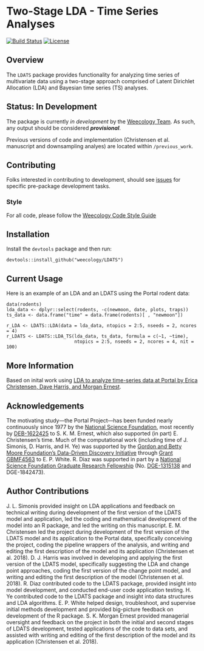 # Two-Stage LDA - Time Series Analyses

[![Build Status](https://travis-ci.org/weecology/LDATS.svg?branch=master)](https://travis-ci.org/weecology/LDATS)
[![License](https://img.shields.io/badge/license-MIT-blue.svg)](https://raw.githubusercontent.com/weecology/LDATS/master/LICENSE)

## Overview

The `LDATS` package provides functionality for analyzing time series of 
multivariate data using a two-stage approach comprised of Latent Dirichlet
Allocation (LDA) and Bayesian time series (TS) analyses.

## Status: In Development

The package is currently *in development* by the [Weecology 
Team](https://www.weecology.org). As such, any output should be considered
***provisional***. 

Previous versions of code and implementation (Christensen et al. manuscript
and downsampling analyes) are located within `/previous_work`.

## Contributing

Folks interested in contributing to development, should see 
[issues](https://github.com/weecology/LDATS/issues) for specific pre-package 
development tasks.

### Style
For all code, please follow the [Weecology Code Style 
Guide](https://github.com/weecology/lab-wiki/wiki/Code-style-guide)

## Installation

Install the `devtools` package and then run:

```
devtools::install_github("weecology/LDATS")
```

## Current Usage

Here is an example of an LDA and an LDATS using the Portal rodent data:

```
data(rodents)
lda_data <- dplyr::select(rodents, -c(newmoon, date, plots, traps))
ts_data <- data.frame("time" = data.frame(rodents)[ , "newmoon"])

r_LDA <- LDATS::LDA(data = lda_data, ntopics = 2:5, nseeds = 2, ncores = 4)
r_LDATS <- LDATS::LDA_TS(lda_data, ts_data, formula = c(~1, ~time),
                         ntopics = 2:5, nseeds = 2, ncores = 4, nit = 100)
```

## More Information 

Based on inital work using [LDA to analyze time-series data at Portal by Erica
Christensen, Dave Harris, and Morgan 
Ernest](https://github.com/emchristensen/Extreme-events-LDA).

## Acknowledgements 

The motivating study—the Portal Project—has been funded nearly continuously 
since 1977 by the [National Science Foundation](http://nsf.gov/), 
most recently by 
[DEB-1622425](https://www.nsf.gov/awardsearch/showAward?AWD_ID=1622425) 
to S. K. M. Ernest, which also supported (in part) E. Christensen’s
time. Much of the computational work (including time of J. Simonis, D. Harris,
and H. Ye) was supported by the [Gordon and Betty Moore Foundation’s 
Data-Driven Discovery 
Initiative](http://www.moore.org/programs/science/data-driven-discovery) 
through [Grant GBMF4563](http://www.moore.org/grants/list/GBMF4563) to E. P. 
White. R. Diaz was supported in part by a [National Science 
Foundation Graduate Research Fellowship](https://www.nsfgrfp.org/) 
(No. [DGE-1315138](https://www.nsf.gov/awardsearch/showAward?AWD_ID=1315138) 
and DGE-1842473).

## Author Contributions

J. L. Simonis provided insight on LDA applications and feedback on technical
writing during development of the first version of the LDATS model and
application, led the coding and mathematical development of the model into an
R package, and led the writing on this manuscript. E. M. Christensen led the
project during development of the first version of the LDATS model and its
application to the Portal data, specifically conceiving the project, coding
the pipeline wrappers of the analysis, and writing and editing the first
description of the model and its application (Christensen et al. 2018). D. J.
Harris was involved in developing and applying the first version of the LDATS
model, specifically suggesting the LDA and change point approaches, coding the
first version of the change point model, and writing and editing the first
description of the model (Christensen et al. 2018). R. Diaz contributed code
to the LDATS package, provided insight into model development, and conducted
end-user code application testing. H. Ye contributed code to the LDATS package 
and insight into data structures and LDA algorithms. E. P. White helped design,
troubleshoot, and supervise initial methods development and provided 
big-picture feedback on development of the R package. S. K. Morgan Ernest 
provided managerial oversight and feedback on the project in both the initial 
and second stages of LDATS development, tested applications of the code to data
sets, and assisted with writing and editing of the first description of the
model and its application (Christensen et al. 2018).

